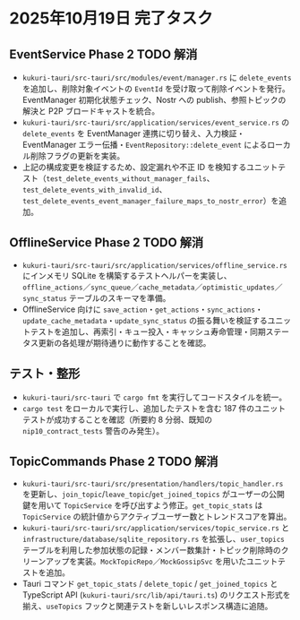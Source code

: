 # 2025年10月19日 完了タスク

## EventService Phase 2 TODO 解消
- `kukuri-tauri/src-tauri/src/modules/event/manager.rs` に `delete_events` を追加し、削除対象イベントの `EventId` を受け取って削除イベントを発行。EventManager 初期化状態チェック、Nostr への publish、参照トピックの解決と P2P ブロードキャストを統合。
- `kukuri-tauri/src-tauri/src/application/services/event_service.rs` の `delete_events` を EventManager 連携に切り替え、入力検証・EventManager エラー伝播・`EventRepository::delete_event` によるローカル削除フラグの更新を実装。
- 上記の構成変更を検証するため、設定漏れや不正 ID を検知するユニットテスト（`test_delete_events_without_manager_fails`、`test_delete_events_with_invalid_id`、`test_delete_events_event_manager_failure_maps_to_nostr_error`）を追加。

## OfflineService Phase 2 TODO 解消
- `kukuri-tauri/src-tauri/src/application/services/offline_service.rs` にインメモリ SQLite を構築するテストヘルパーを実装し、`offline_actions`／`sync_queue`／`cache_metadata`／`optimistic_updates`／`sync_status` テーブルのスキーマを準備。
- OfflineService 向けに `save_action`・`get_actions`・`sync_actions`・`update_cache_metadata`・`update_sync_status` の振る舞いを検証するユニットテストを追加し、再索引・キュー投入・キャッシュ寿命管理・同期ステータス更新の各処理が期待通りに動作することを確認。

## テスト・整形
- `kukuri-tauri/src-tauri` で `cargo fmt` を実行してコードスタイルを統一。
- `cargo test` をローカルで実行し、追加したテストを含む 187 件のユニットテストが成功することを確認（所要約 8 分弱、既知の `nip10_contract_tests` 警告のみ発生）。

## TopicCommands Phase 2 TODO 解消
- `kukuri-tauri/src-tauri/src/presentation/handlers/topic_handler.rs` を更新し、`join_topic`/`leave_topic`/`get_joined_topics` がユーザーの公開鍵を用いて `TopicService` を呼び出すよう修正。`get_topic_stats` は `TopicService` の統計値からアクティブユーザー数とトレンドスコアを算出。
- `kukuri-tauri/src-tauri/src/application/services/topic_service.rs` と `infrastructure/database/sqlite_repository.rs` を拡張し、`user_topics` テーブルを利用した参加状態の記録・メンバー数集計・トピック削除時のクリーンアップを実装。`MockTopicRepo`／`MockGossipSvc` を用いたユニットテストを追加。
- Tauri コマンド `get_topic_stats` / `delete_topic` / `get_joined_topics` と TypeScript API (`kukuri-tauri/src/lib/api/tauri.ts`) のリクエスト形式を揃え、`useTopics` フックと関連テストを新しいレスポンス構造に追随。
